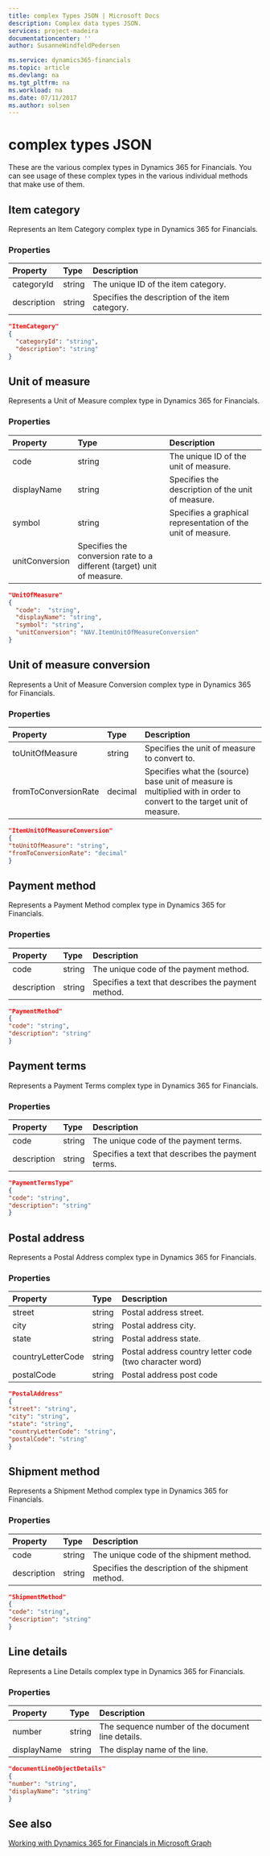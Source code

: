 ```yaml
---
title: complex Types JSON | Microsoft Docs
description: Complex data types JSON.
services: project-madeira
documentationcenter: ''
author: SusanneWindfeldPedersen

ms.service: dynamics365-financials
ms.topic: article
ms.devlang: na
ms.tgt_pltfrm: na
ms.workload: na
ms.date: 07/11/2017
ms.author: solsen
---
```


# complex types JSON
These are the various complex types in Dynamics 365 for Financials. You can see usage of these complex types in the various individual methods that make use of them.

## Item category

Represents an Item Category complex type in Dynamics 365 for Financials.

### Properties
| Property	   | Type	|Description|
|:---------------|:--------|:----------|
|categoryId|string|The unique ID of the item category.|
|description|string|Specifies the description of the item category.|

```json
"ItemCategory" 
{ 
  "categoryId": "string", 
  "description": "string" 
} 
```

## Unit of measure

Represents a Unit of Measure complex type in Dynamics 365 for Financials.       

### Properties
| Property	   | Type	|Description|
|:---------------|:--------|:----------|
|code|string|The unique ID of the unit of measure.|
|displayName|string|Specifies the description of the unit of measure.|
|symbol|string|Specifies a graphical representation of the unit of measure.|
|unitConversion|Specifies the conversion rate to a different (target) unit of measure.|

```json
"UnitOfMeasure" 
{  
  "code":  "string", 
  "displayName": "string", 
  "symbol": "string", 
  "unitConversion": "NAV.ItemUnitOfMeasureConversion" 
} 
```

## Unit of measure conversion

Represents a Unit of Measure Conversion complex type in Dynamics 365 for Financials.       

### Properties
| Property	   | Type	|Description|
|:---------------|:--------|:----------|
|toUnitOfMeasure|string|Specifies the unit of measure to convert to.|
|fromToConversionRate|decimal|Specifies what the (source) base unit of measure is multiplied with in order to convert to the target unit of measure.|

```json
"ItemUnitOfMeasureConversion" 
{ 
"toUnitOfMeasure": "string", 
"fromToConversionRate": "decimal" 
} 
 ```

## Payment method

Represents a Payment Method complex type in Dynamics 365 for Financials.       

### Properties
| Property	   | Type	|Description|
|:---------------|:--------|:----------|
|code|string|The unique code of the payment method.|
|description|string|Specifies a text that describes the payment method.|

```json
"PaymentMethod" 
{ 
"code": "string", 
"description": "string" 
} 
 ```

## Payment terms

Represents a Payment Terms complex type in Dynamics 365 for Financials.       

### Properties
| Property	   | Type	|Description|
|:---------------|:--------|:----------|
|code|string|The unique code of the payment terms.|
|description|string|Specifies a text that describes the payment terms.|

```json
"PaymentTermsType" 
{ 
"code": "string", 
"description": "string" 
} 
 ```

## Postal address

Represents a Postal Address complex type in Dynamics 365 for Financials.       

### Properties
| Property	   | Type	|Description|
|:---------------|:--------|:----------|
|street|string|Postal address street.|
|city|string|Postal address city.|
|state|string|Postal address state.|
|countryLetterCode|string|Postal address country letter code (two character word)|
|postalCode|string|Postal address post code|

```json
"PostalAddress" 
{ 
"street": "string",
"city": "string", 
"state": "string", 
"countryLetterCode": "string", 
"postalCode": "string" 
} 
 ```

## Shipment method

Represents a Shipment Method complex type in Dynamics 365 for Financials.       

### Properties
| Property	   | Type	|Description|
|:---------------|:--------|:----------|
|code|string|The unique code of the shipment method.|
|description|string|Specifies the description of the shipment method.|

```json
"ShipmentMethod" 
{ 
"code": "string", 
"description": "string" 
} 
```

## Line details

Represents a Line Details complex type in Dynamics 365 for Financials.       

### Properties
| Property	   | Type	|Description|
|:---------------|:--------|:----------|
|number|string|The sequence number of the document line details.|
|displayName|string|The display name of the line.|

```json
"documentLineObjectDetails" 
{ 
"number": "string", 
"displayName": "string" 
} 
```

## See also
[Working with Dynamics 365 for Financials in Microsoft Graph](../resources/dynamics_overview.md) 
